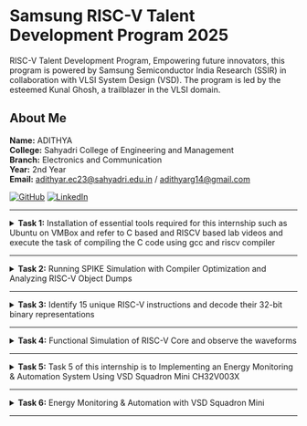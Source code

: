#  Samsung RISC-V Talent Development Program 2025

RISC-V Talent Development Program, Empowering future innovators, this program is powered by Samsung Semiconductor India Research (SSIR) in collaboration with VLSI System Design (VSD).
The program is led by the esteemed Kunal Ghosh, a trailblazer in the VLSI domain.

##  About Me

**Name:** ADITHYA  
**College:** Sahyadri College of Engineering and Management  
**Branch:** Electronics and Communication         
**Year:** 2nd Year         
**Email:** adithyar.ec23@sahyadri.edu.in / adithyarg14@gmail.com   

[![GitHub](https://img.shields.io/badge/GitHub-181717?style=for-the-badge&logo=github&logoColor=white)](https://github.com/adithyarg?tab=repositories)
[![LinkedIn](https://img.shields.io/badge/LinkedIn-0A66C2?style=for-the-badge&logo=linkedin&logoColor=white)](https://www.linkedin.com/in/adithya-rg-74a23b293/)


----------------------------------------------------------------------------------------------------------------

<details>
<summary><b>Task 1:</b> Installation of essential tools required for this internship such as Ubuntu on VMBox and refer to C based and RISCV based lab videos and execute the task of compiling the C code using gcc and riscv compiler</summary>   
<br>

### Installed Ubuntu 18.04 LTS on Oracle Virtual Machine Box**
- Downloaded the RISC-V workshop VDI file.
- Installed Oracle VirtualBox and created a virtual machine with the following specifications:
  - **RAM:** 4 GB  
  - **CPU Cores:** 4  
  - **Operating System:** Linux-based Ubuntu 18.04 LTS
- Successfully set up the virtual environment and folder structure for further tasks.

![Ubuntu and VMBox Installation](https://github.com/adithyarg/samsung-riscv/blob/b59cedf0872e46a028c4f9a2169a92985824331f/Task%20-%201/Ubuntu%20and%20VMBox%20Installation.png)

---

### C Language based LAB
We have to follow the given steps to compile any **.c** file in our machine:
1. Open the bash terminal and locate to the directory where you want to create your file. Then run the following command:

	```
	$ cd
	$ sudo apt install leafpad
	$ leafpad sum1ton.c &
	```
 2. This will open the editor and allows you to write into the file that you have created. You have to write the C code of printing the sum of n numbers. Once you are done with your code, press ```Ctrl + S``` to save your file, and then press ```Ctrl + W``` to close the editor.   

![Developed a C program.](https://github.com/adithyarg/samsung-riscv/blob/8f1408c19e6ff497027abb9b34e66398c7efffc0/Task%20-%201/Code%20of%20C%20based%20lab.png)

3. To the C code on your terminal, run the following command:
	```
	$ gcc sum1ton.c
	$ ./a.out
	```
![Executed a C program.](https://github.com/adithyarg/samsung-riscv/blob/c69125f8dbb45277759690c3d67f8f0d9d2511cf/Task%20-%201/C%20Code%20compiled%20on%20gcc%20Compiler.png)

  
------------------------------------------------------------------------------------------------------------------

### RISCV based LAB
We have to do the same compilation of our code but this time using RISCV gcc compiler. Follow the given steps:  
1. Use the cat command to display the content of the sum1ton.c file in the terminal: 

	```
	$ cat sum1ton.c
	```
![cat Command](https://github.com/adithyarg/samsung-riscv/blob/610e60ce566fd879ff0601b4046d560e4882e05f/Task%20-%201/cat%20Command.png)

2. Using the **cat** command, the entire C code will be displayed on the terminal. Compile with Optimization Level O1
Compile the code using the RISC-V GCC compiler with the following flags:

	```
	$ riscv64-unknown-elf-gcc -O1 -mabi=lp64 -march=rv64i -o sum1ton.o sum1ton.c

3. Open a new terminal and Generate the assembly language equivalent of the compiled object file using the objdump tool:    

	```
	$ riscv64-unknown-elf-objdump -d sum1ton.o | less
	```
4. The Assembly Language code of our C code will be displayed on the terminal. Type ```/main``` to locate the main section of our code.

![Objdump using -O1 format](https://github.com/adithyarg/samsung-riscv/blob/70786f6c2ee6d9739941617fa637965772c3abd2/Task%20-%201/Objdump%20using%20-O1%20format.png)

5. Compile with Optimization Level Ofast, Compile the code using the RISC-V GCC compiler with the following flags:

	```
	$ riscv64-unknown-elf-gcc -Ofast -mabi=lp64 -march=rv64i -o sum1ton.o sum1ton.c

6. Open a new terminal and Generate the assembly language equivalent of the compiled object file using the objdump tool:    

	```
	$ riscv64-unknown-elf-objdump -d sum1ton.o | less
	```
7. The Assembly Language code of our C code will be displayed on the terminal. Type ```/main``` to locate the main section of our code.

![Objdump using -Ofast format](https://github.com/adithyarg/samsung-riscv/blob/5508c53ce209c8721039736cb7cceb97dc5a8f73/Task%20-%201/Objdump%20using%20-Ofast%20format.png)

### *Descriptions of the keyword used in above command*   
* **-O1:** Basic optimization level.
* **-Ofast:** Maximum optimizations for speed, potentially altering standard behavior.
* **-mabi=lp64:** Specifies the ABI (Application Binary Interface) for 64-bit architecture.  
* **-march=rv64i:** argets the 64-bit RISC-V base integer instruction set.
* **-o sum1ton.o:** Specifies the output file name.

Comparison of **-O1:** and **-Ofast:**
The -Ofast flag typically reduces the number of instructions by using advanced techniques like loop unrolling, vectorization, and other performance-enhancing strategies, resulting in faster code execution compared to -O1.
</details>

-------------------------------------------------

<details>
<summary><b>Task 2:</b> Running SPIKE Simulation with Compiler Optimization and Analyzing RISC-V Object Dumps</summary>   
<br>
	
### C Language based Factorial Code
We have to follow the given steps to compile any **.c** file in our machine:
1. Open the bash terminal and locate to the directory where you want to create your file. Then run the following command:

	```
	$ cd
 	$ leafpad factofnum.c &
	```
 2. This will open the editor and allows you to write into the file that you have created. You have to write the C code of printing the factorial of 5. Once you are done with your code, press ```Ctrl + S``` to save your file, and then press ```Ctrl + W``` to close the editor.  

![Developed a C program.](https://github.com/adithyarg/samsung-riscv/blob/6af07b893f4fce1ef6759ffc84705d234c831496/Task%20-%202/simple%20C%20program%20(Factorial%20of%205)/factorial_code.png)

### Factorial Code Compilation and Output 
We have to follow the given steps to get output any **.c** file in our machine:
1. To the C code on your terminal, run the following command:

	```
	$ gcc sum1ton.c
	$ ./a.out
	```
![Executed a C program.](https://github.com/adithyarg/samsung-riscv/blob/69e63628eb6d72c94bdb5a2e6abef6ef9adf782d/Task%20-%202/simple%20C%20program%20(Factorial%20of%205)/factorial_code_output.png)

### Factorial Code Spike Output
We have to follow the given steps to get output any **.c** file in our machine:
1. To the C code on your terminal, run the following command:

	```
	$ spike pk factofnum.o
	```
![Executed a C program using Spike functtion.](https://github.com/adithyarg/samsung-riscv/blob/1ec8ef880ee8793fd28ba7d75c4bbeff4ec0638d/Task%20-%202/simple%20C%20program%20(Factorial%20of%205)/factorial_output_spike.png)

### Compile with Optimization Level -O1
We have to do the same compilation of our code but this time using RISCV gcc compiler. Follow the given steps:  
1. Compile the code using the RISC-V GCC compiler with the following flags:

	```
	$ riscv64-unknown-elf-gcc -O1 -mabi=lp64 -march=rv64i -o factofnum.o factofnum.c
	```

2. Open a new terminal and Generate the assembly language equivalent of the compiled object file using the objdump tool:    

	```
	$ riscv64-unknown-elf-objdump -d factofnum.o | less
	```
3. The Assembly Language code of our C code will be displayed on the terminal. Type ```/main``` to locate the main section of our code.

![Objdump using -O1 format](https://github.com/adithyarg/samsung-riscv/blob/2466c7383f4c996598b59b16c06145790ef313db/Task%20-%202/simple%20C%20program%20(Factorial%20of%205)/main_factorial_O1.png)

### Compile with Optimization Level -Ofast
We have to do the same compilation of our code but this time using RISCV gcc compiler. Follow the given steps:  
1. Compile the code using the RISC-V GCC compiler with the following flags:

	```
	$ riscv64-unknown-elf-gcc -Ofast -mabi=lp64 -march=rv64i -o factofnum.o factofnum.c
	```

2. Open a new terminal and Generate the assembly language equivalent of the compiled object file using the objdump tool:    

	```
	$ riscv64-unknown-elf-objdump -d factofnum.o | less
	```
3. The Assembly Language code of our C code will be displayed on the terminal. Type ```/main``` to locate the main section of our code.

![Objdump using -Ofast format](https://github.com/adithyarg/samsung-riscv/blob/167ec55e2b8dd5cf7629e3d4ca7073472552a600/Task%20-%202/simple%20C%20program%20(Factorial%20of%205)/main_factorial_Ofast.png)

### Debug with Optimization Level -O1	
We have to do the same compilation of our code but this time using SPIKE debug compiler. Follow the given steps:  
1. Compile the code using the SPIKE debug compiler with the following flags:

	```
	$ spike -d pk factofnum.o
	$ until pc 0 101d4
	$ reg 0 sp
	$ q
	$ spike -d pk factofnum.o
	$ until pc 0 101d4
	$ reg 0 sp

	$ reg 0 sp
	```

![Spike debug -01 format](https://github.com/adithyarg/samsung-riscv/blob/7928ee8141cf2d5b333444dca84c4e96a9d7ff8a/Task%20-%202/simple%20C%20program%20(Factorial%20of%205)/spike_debug_factorial_O1.png)

### Debug with Optimization Level -Ofast	
We have to do the same compilation of our code but this time using SPIKE debug compiler. Follow the given steps:  
1. Compile the code using the SPIKE debug compiler with the following flags:

	```
	$ spike -d pk factofnum.o
	$ until pc 0 100b0
	$ reg 0 a0

	$ reg 0 a0

	$ reg 0 sp
	$ q
	$ spike -d pk factofnum.o
	$ until pc 0 100b4

	$ reg 0 sp
	```

![Spike debug -0fast format](https://github.com/adithyarg/samsung-riscv/blob/4734bb6b77648581fc02f866ed1411349eef1465/Task%20-%202/simple%20C%20program%20(Factorial%20of%205)/spike_debug_factorial_Ofast.png)


</details>

-------------------------------------------------

<details>
<summary><b>Task 3:</b> Identify 15 unique RISC-V instructions and decode their 32-bit binary representations</summary>   
<br>

### Brief Overview of RISC-V Instruction Formats
**1. R-Type Instruction**

* Purpose: Used for arithmetic and logical operations on registers.
> * opcode (7 bits): Identifies the instruction type.
> * rd (5 bits): Destination register to store results.
> * func3 (3 bits): Specifies the operation type.
> * rs1 (5 bits): First source register.
> * rs2 (5 bits): Second source register.
> * func7 (7 bits): Further specifies the operation type.
Example: add x1, x2, x3 (Adds x2 and x3, stores in x1).

**2. I-Type Instruction**
* Purpose: Used for immediate and load operations involving registers and immediate values.
Fields:
> * opcode (7 bits): Identifies the instruction type.
> * rd (5 bits): Destination register to store results.
> * func3 (3 bits): Specifies the operation type.
> * rs1 (5 bits): Source register.
> * imm[11:0] (12 bits): Signed immediate value.
> * Example: addi x1, x2, 10 (Adds x2 and 10, stores in x1).

**3. S-Type Instruction**
* Purpose: Used for store operations, writing data from a register to memory.
> * opcode (7 bits): Identifies the instruction type.
> * imm[11:5] (7 bits): Upper bits of the signed immediate value.
> * rs1 (5 bits): Base address register.
> * rs2 (5 bits): Source register (data to store).
> * func3 (3 bits): Specifies the width/type of data (byte, half-word, word).
> * imm[4:0] (5 bits): Lower bits of the signed immediate value.
> * Example: sw x2, 8(x3) (Stores x2 at address x3 + 8).

**4. B-Type Instruction**
* Purpose: Used for conditional branching based on comparisons.
> * opcode (7 bits): Identifies the instruction type.
> * imm[12], imm[10:5], imm[4:1], imm[11]: Encodes a 12-bit signed immediate value.
> * rs1 (5 bits): First source register.
> * rs2 (5 bits): Second source register.
> * func3 (3 bits): Specifies the comparison type (e.g., equal, less than).
> * Example: beq x1, x2, label (Branches to label if x1 == x2).

**5. U-Type Instruction**
* Purpose: Used to load upper immediate values into registers.
> * opcode (7 bits): Identifies the instruction type.
> * rd (5 bits): Destination register to store results.
> * imm[31:12] (20 bits): Upper 20 bits of the immediate value.
> * Example: lui x1, 0x12345 (Loads 0x12345000 into x1).

**6. J-Type Instruction**
* Purpose: Used for unconditional jumps, including function calls.
> * opcode (7 bits): Identifies the instruction type.
> * rd (5 bits): Destination register (stores return address).
> * imm[20], imm[10:1], imm[11], imm[19:12]: Encodes a 20-bit signed immediate value (jump offset).
> * Example: jal x1, label (Jumps to label and stores return address in x1).


### Analysis of Instructions
![Objdump of application code.](https://github.com/adithyarg/samsung-riscv/blob/b1359c7c46d669c55984484888cb12549cf77649/Task%20-%203/main_factorial_Ofast.png)

1. **Instruction at address 0x1000b0:**
   ```
   ADD a0, a0, x1
   ```
   - Type: R-Type
   - Opcode: 0110011
   - `rd` = `a0` = `x10` = 01010
   - `rs1` = `a0` = `x10` = 01010
   - `rs2` = `x1` = 00001
   - `func3` = 000
   - `func7` = 0000000

   **32-bit representation:**
   ```
   0000000_00001_01010_000_01010_0110011
   ```

2. **Instruction at address 0x1000b4:**
   ```
   ADDI sp, sp, -16
   ```
   - Type: I-Type
   - Opcode: 0010011
   - `rd` = `sp` = `x2` = 00010
   - `rs1` = `sp` = `x2` = 00010
   - Immediate = -16 = `1111111111110000` (12-bit, signed)

   **32-bit representation:**
   ```
   111111111111_00010_000_00010_0010011
   ```

3. **Instruction at address 0x1000b8:**
   ```
   LI a1, 5
   ```
   - Pseudoinstruction for `ADDI a1, x0, 5`
   - Type: I-Type
   - Opcode: 0010011
   - `rd` = `a1` = `x11` = 01011
   - `rs1` = `x0` = 00000
   - Immediate = 5 = `000000000101`

   **32-bit representation:**
   ```
   000000000101_00000_000_01011_0010011
   ```

4. **Instruction at address 0x1000bc:**
   ```
   LUI a0, 464
   ```
   - Type: U-Type
   - Opcode: 0110111
   - `rd` = `a0` = `x10` = 01010
   - Immediate = 464 << 12 = `000000000000011101000000000000`

   **32-bit representation:**
   ```
   00000000000001110100_01010_0110111
   ```

5. **Instruction at address 0x1000c0:**
   ```
   JAL ra, 8
   ```
   - Type: J-Type
   - Opcode: 1101111
   - `rd` = `ra` = `x1` = 00001
   - Offset = 8 (signed 20-bit)

   **32-bit representation:**
   ```
   00000000000000000000_00001_1101111
   ```

6. **Instruction at address 0x1000c4:**
   ```
   ADDI sp, sp, 16
   ```
   - Type: I-Type
   - Opcode: 0010011
   - `rd` = `sp` = `x2` = 00010
   - `rs1` = `sp` = `x2` = 00010
   - Immediate = 16 = `0000000000010000`

   **32-bit representation:**
   ```
   0000000000010000_00010_000_00010_0010011
   ```

7. **Instruction at address 0x1000c8:**
   ```
   JAL ra, -8
   ```
   - Type: J-Type
   - Opcode: 1101111
   - `rd` = `ra` = `x1` = 00001
   - Offset = -8 (signed 20-bit)

   **32-bit representation:**
   ```
   11111111111111111111_00001_1101111
   ```

8. **Instruction at address 0x1000cc:**
   ```
   RET
   ```
   - Pseudoinstruction for `JALR x0, x1, 0`
   - Type: I-Type
   - Opcode: 1100111
   - `rd` = `x0` = 00000
   - `rs1` = `x1` = 00001
   - Immediate = 0 = `000000000000`

   **32-bit representation:**
   ```
   000000000000_00001_000_00000_1100111
   ```

9. **Instruction at address 0x1000d0:**
   ```
   SUB x3, x4, x5
   ```
   - Type: R-Type
   - Opcode: 0110011
   - `rd` = `x3` = 00011
   - `rs1` = `x4` = 00100
   - `rs2` = `x5` = 00101
   - `func3` = 000
   - `func7` = 0100000

   **32-bit representation:**
   ```
   0100000_00101_00100_000_00011_0110011
   ```

10. **Instruction at address 0x1000d4:**
   ```
   OR x7, x8, x9
   ```
   - Type: R-Type
   - Opcode: 0110011
   - `rd` = `x7` = 00111
   - `rs1` = `x8` = 01000
   - `rs2` = `x9` = 01001
   - `func3` = 110
   - `func7` = 0000000

   **32-bit representation:**
   ```
   0000000_01001_01000_110_00111_0110011
   ```

11. **Instruction at address 0x1000d8:**
   ```
   AND x13, x14, x15
   ```
   - Type: R-Type
   - Opcode: 0110011
   - `rd` = `x13` = 01101
   - `rs1` = `x14` = 01110
   - `rs2` = `x15` = 01111
   - `func3` = 111
   - `func7` = 0000000

   **32-bit representation:**
   ```
   0000000_01111_01110_111_01101_0110011
   ```

12. **Instruction at address 0x1000dc:**
   ```
   LW x20, 4(x21)
   ```
   - Type: I-Type
   - Opcode: 0000011
   - `rd` = `x20` = 10100
   - `rs1` = `x21` = 10101
   - Offset = 4 = `000000000100`
   - `func3` = 010

   **32-bit representation:**
   ```
   000000000100_10101_010_10100_0000011
   ```

13. **Instruction at address 0x1000e0:**
   ```
   SW x22, 8(x23)
   ```
   - Type: S-Type
   - Opcode: 0100011
   - `rs1` = `x23` = 10111
   - `rs2` = `x22` = 10110
   - Offset = 8 = `0000000001000`
   - Split Immediate: `imm[11:5] = 0000000`, `imm[4:0] = 01000`
   - `func3` = 010

   **32-bit representation:**
   ```
   0000000_10110_10111_010_01000_0100011
   ```

14. **Instruction at address 0x1000e4:**
   ```
   BEQ x24, x25, -4
   ```
   - Type: B-Type
   - Opcode: 1100011
   - `rs1` = `x24` = 11000
   - `rs2` = `x25` = 11001
   - Offset = -4 = `1111111111111100`
   - Split Immediate: `imm[12|10:5] = 111111, imm[4:1|11] = 111100`
   - `func3` = 000

   **32-bit representation:**
   ```
   111111_11001_11000_000_111100_1100011
   ```

15. **Instruction at address 0x1000e8:**
   ```
   AUIPC x26, 16
   ```
   - Type: U-Type
   - Opcode: 0010111
   - `rd` = `x26` = 11010
   - Immediate = 16 << 12 = `000000000000000000010000000000`

   **32-bit representation:**
   ```
   00000000000000000001_11010_0010111
   ```

</details>

-------------------------------------------------

<details>
<summary><b>Task 4:</b> Functional Simulation of RISC-V Core and observe the waveforms</summary>  
<br> 

### Install Required Things
**1. Install ```GTKwave``` waveform viewer**

*Use the following command to install GTKWave*  
```  
$ sudo apt update
$ sudo apt install gtkwave  
```

**2. Install ```Icarus Verilog``` open source tool for simulation**

*Use the following command to install Icarus Verilog*
```  
$ sudo apt-get install iverilog
```

![gtkwave and iverilog Installation](https://github.com/adithyarg/samsung-riscv/blob/5c538202438e6086e69d498de63dcf48f23a04f5/Task%20-%204/installed%20required%20things.png)


### Steps to perform functional simulation of RISCV  
1. Create a new directory with your name ```mkdir <your_name>```
2. Create two files by using ```touch``` command as ```adithya_rv32i.v``` and ```adithya_rv32i_tb.v```  
3. Copy the code from the reference github repo and paste it in your verilog and testbench files  
  
  
4. To run and simulate the verilog code, enter the following command:  
	```
	$ iverilog -o adithya_rv32i adithya_rv32i.v adithya_rv32i_tb.v
	$ ./adithya_rv32i
	```
5. To see the simulation waveform in GTKWave, enter the following command:
	```
	$ gtkwave adithya_rv32i.vcd
	```


6. The GTKWave will be opened and following window will be appeared  
  
![4](https://github.com/adithyarg/samsung-riscv/blob/5fed5b8f5663158db8a9c37ec9ab2a20cba97e0c/Task%20-%204/gtk%20waveform.png)

#### *Analysing the Output Waveform of various instructions that we have covered in TASK-3*  
**```Instruction 1: ADD R6, R2, R1```**  
  
![ADD](https://github.com/adithyarg/samsung-riscv/blob/a47f56cbfc3dee9520abf9f6d26479c327a7b411/Task%20-%204/instruction%201.png)

**```Instruction 2: SUB R7, R1, R2```**  
  
![SUB](https://github.com/adithyarg/samsung-riscv/blob/396f8d89e54316e2b8ad9b6a2d1cffab19c142a1/Task%20-%204/instruction%202.png)

**```Instruction 3: AND R8, R1, R3```**  

![AND](https://github.com/adithyarg/samsung-riscv/blob/396f8d89e54316e2b8ad9b6a2d1cffab19c142a1/Task%20-%204/instruction%203.png)

**```Instruction 4: OR R9, R2, R5```**  

![OR](https://github.com/adithyarg/samsung-riscv/blob/396f8d89e54316e2b8ad9b6a2d1cffab19c142a1/Task%20-%204/instruction%204.png)

**```Instruction 5: XOR R10, R1, R4```**  

![XOR](https://github.com/adithyarg/samsung-riscv/blob/396f8d89e54316e2b8ad9b6a2d1cffab19c142a1/Task%20-%204/instruction%205.png)

**```Instruction 6: SLT R1, R2, R4```**  

![SLT](https://github.com/adithyarg/samsung-riscv/blob/396f8d89e54316e2b8ad9b6a2d1cffab19c142a1/Task%20-%204/instruction%206.png)

**```Instruction 7: ADDI R12, R4, 5```**  

![ADDI](https://github.com/adithyarg/samsung-riscv/blob/396f8d89e54316e2b8ad9b6a2d1cffab19c142a1/Task%20-%204/instruction%207.png)

**```Instruction 8: BEQ R0, R0, 15```**  
  
![BEQ](https://github.com/adithyarg/samsung-riscv/blob/396f8d89e54316e2b8ad9b6a2d1cffab19c142a1/Task%20-%204/instruction%208.png)
 
**```Instruction 9: BNE R0, R1, 20```**

![BNE](https://github.com/adithyarg/samsung-riscv/blob/396f8d89e54316e2b8ad9b6a2d1cffab19c142a1/Task%20-%204/instruction%209.png)
  
**```Instruction 10: SLL R15, R1, R2```**  

![SLL](https://github.com/adithyarg/samsung-riscv/blob/396f8d89e54316e2b8ad9b6a2d1cffab19c142a1/Task%20-%204/instruction%2010.png)


</details>

-------------------------------------------------

<details>
<summary><b>Task 5:</b> Task 5 of this internship is to Implementing an Energy Monitoring & Automation System Using VSD Squadron Mini CH32V003X</summary>  
  
## Implementing an Energy Monitoring & Automation System using VSDSquadron Mini  
  
### **Overview**  
This project implements a Smart Energy Monitoring & Automation System using the VSD Squadron Mini CH32V003X, a RISC-V-based SoC development kit. The system is designed to monitor voltage, current, power, and temperature in real-time, enabling efficient energy tracking and automated motor control.

The VSD Squadron Mini collects data from sensors, including a Voltage Sensor (25V), ACS712 Current Sensor, and DHT22 Temperature Sensor. It processes the data and transmits it via UART to an ESP32, which hosts a local web server for real-time visualization of energy parameters. The web dashboard displays live voltage, current, power, temperature, and energy consumption, along with a remote control option for the motor.

The relay module, controlled by the VSD Squadron. This project integrates hardware and software to demonstrate practical embedded system applications in energy management, automation, and IoT using RISC-V microcontrollers.
  
### **Components Required**  
* VSD Squadron Mini CH32V003X – RISC-V-based SoC development kit for processing and control  
* Voltage Sensor (25V) – Measures the input voltage to monitor energy consumption  
* ACS712 Current Sensor – Measures the current drawn by the motor 
* DHT22 Temperature Sensor – Monitors motor temperature to prevent overheating
* ESP32 – Hosts a local web server to display real-time data and enable remote control
* Relay Module – Controls motor operation based on temperature threshold
* DC Motor – The load whose energy parameters are being monitored
* 9V Battery – Provides power to the motor and circuit 
* Jumper Wires – For making necessary connections on the breadboard
* Breadboard – For circuit prototyping
* USB-to-Serial Adapter – For programming and debugging the VSD Squadron Mini  
* VS Code for Software Development  
* PlatformIO Multi-framework professional IDE for simulating and uploading code to the VSDSquadron Mini.
* HTML, CSS, and JavaScript – For designing the ESP32 web dashboard
  
### **Circuit Connections**  
* **Input:** Voltage, Current, and Temperature sensors are connected to the VSD Squadron Mini for real-time monitoring. 
* **Processing:** The VSD Squadron Mini calculates the sensor values and transmits the data to the ESP32 via UART. 
* **Output:** The ESP32 hosts a web dashboard displaying live sensor data and provides a remote control button for the relay. 
* **Relay Control:** The relay module is controlled by the VSD Squadron Mini based on temperature thresholds.

| Component                  | Pin Number  |
|----------------------------|-------------|
| Voltage Sensor (VCC)       | 5V          |
| Voltage Sensor (OUT)       | PC0         |
| Current Sensor (VCC)       | 5V          |
| Current Sensor (OUT)       | PC1         |
| Temperature Sensor (DHT22) | PC2         |
| ESP32 UART TX              | RX (PD6)    |
| ESP32 UART RX              | TX (PD5)    |
| Relay Module IN            | PD3         |
| Motor Positive Terminal    | Relay NO    |
| Motor Negative Terminal    | GND         |
  
![Energy Monitoring & Automation System](https://github.com/adithyarg/samsung-riscv/blob/dd8637262493cb75cde414f96b2e215d6c1125ad/Task%20-%205/Circuit%20Diagram%202.0.jpg)

**Explanation:**
- The system takes input from voltage, current, and temperature sensors.
- The VSDSquadron Mini processes these sensor values and transmits data to the ESP32 via UART communication.
- The ESP32 hosts a local web server, displaying real-time data on a dashboard.
- The dashboard shows Voltage, Current, Power, Temperature, and Energy Consumption over time.
- A threshold mechanism is implemented:
- Temperature Threshold: If the battery overheats, the system manual switch option of the motor through the web interface.
- Voltage and Current Monitoring: Used for energy calculations but does not trigger a shutdown.
- The relay module is controlled by the VSDSquadron Mini, allowing remote ON/OFF switching of the motor through the web interface.

---

</details>

--------------------------------------------------------------

<details>
<summary><b>Task 6:</b> Energy Monitoring & Automation with VSD Squadron Mini</summary>  

### **Introduction** 
This project focuses on developing a Smart Energy Monitoring & Automation System using the VSD Squadron Mini CH32V003X, a powerful RISC-V-based SoC development kit. The system is engineered to track voltage, current, power, and temperature in real-time, ensuring precise energy monitoring and intelligent motor automation.

By leveraging the VSD Squadron Mini, this system provides reliable data acquisition from various sensors and transmits the collected information to an ESP32, which acts as a local web server for real-time visualization. The system also features manual motor control via a relay module, ensuring safety by preventing overheating.

### **System Architecture** 
**1. Data Acquisition**
* Voltage Sensor (25V): Monitors real-time voltage levels to assess power consumption.
* ACS712 Current Sensor: Measures the electrical current drawn by the motor, helping to calculate power usage.
* DHT22 Temperature Sensor: Monitors ambient temperature near the motor to prevent overheating.

**2. Processing Unit**
* The VSD Squadron Mini CH32V003X reads sensor values and processes them efficiently.
* It transmits the processed data via UART communication to the ESP32 for further use.

**3. Web Dashboard & Data Visualization**
* The ESP32 functions as a web server, allowing users to monitor energy parameters through a custom-built dashboard.
* The dashboard, developed using HTML, CSS, and JavaScript, displays real-time graphs and sensor readings, including
- Voltage
- Current
- Power Consumption
- Temperature
- Energy Consumption Over Time
  
### How to Program for VSD Squadron Mini Board?  
```
 #include <stdio.h>
 #include <string.h>      // For strlen, strstr, memset
 #include <ch32v00x.h>    // Adjust as needed for your SDK
 #include <debug.h>       // Delay functions, etc.
 
 /* Pin Definitions (adjust to your setup) */
 #define RELAY_PIN       GPIO_Pin_0      // PC0 for Relay
 #define RELAY_GPIO_PORT GPIOC
 
 /* Function Prototypes */
 void System_Init(void);
 void GPIO_Config(void);
 void ADC_Config(void);
 void UART_Config(void);
 uint16_t ADC_ReadValue(uint8_t channel);
 void sendDataOverUART(float voltage, float current, float temperature);
 void checkForRelayCommand(void);
 
 /* Globals for sensor values */
 volatile float g_voltage = 0.0f;
 volatile float g_current = 0.0f;
 volatile float g_temperature = 0.0f;
 
 int main(void)
 {
     /* Initialization */
     NVIC_PriorityGroupConfig(NVIC_PriorityGroup_1);
     SystemCoreClockUpdate();
     Delay_Init();
     GPIO_Config();
     ADC_Config();
     UART_Config();
 
     while(1)
     {
         // Read ADC values from channels 0, 1, 2
         uint16_t rawVoltage = ADC_ReadValue(0);  // e.g. ADC channel 0 -> PD0
         uint16_t rawCurrent = ADC_ReadValue(1);  // e.g. ADC channel 1 -> PD1
         uint16_t rawTemp    = ADC_ReadValue(2);   // e.g. ADC channel 2 -> PD2
 
         // Convert raw ADC values to engineering units (adjust scaling as needed)
         g_voltage     = (rawVoltage * 3.3f / 1023.0f) * (9.0f / 3.3f);  // Example scaling for 9V battery
         g_current     = (rawCurrent * 3.3f / 1023.0f) * 2.0f;            // Example scaling for current sensor
         g_temperature = (rawTemp * 3.3f / 1023.0f) * 100.0f;             // Example scaling for temperature sensor
 
         // Send sensor data over UART to ESP32
         sendDataOverUART(g_voltage, g_current, g_temperature);
 
         // Check for incoming relay control commands
         checkForRelayCommand();
 
         // Delay before next reading
         Delay_Ms(500);
     }
 }
 
 /* System/Clock Initialization */
 void System_Init(void)
 {
     SystemCoreClockUpdate();
     /* Enable clocks for GPIO/ADC/UART, etc. */
     RCC_APB2PeriphClockCmd(RCC_APB2Periph_GPIOD, ENABLE);
     RCC_APB2PeriphClockCmd(RCC_APB2Periph_GPIOC, ENABLE);
     RCC_APB2PeriphClockCmd(RCC_APB2Periph_ADC1, ENABLE);
     RCC_APB2PeriphClockCmd(RCC_APB2Periph_AFIO, ENABLE);
 }
 
 /* Configure GPIO for ADC inputs and Relay output */
 void GPIO_Config(void)
 {
     GPIO_InitTypeDef GPIO_InitStructure;
 
     /* ADC Pins: PD0, PD1, PD2 as analog input */
     GPIO_InitStructure.GPIO_Pin = GPIO_Pin_0 | GPIO_Pin_1 | GPIO_Pin_2;
     GPIO_InitStructure.GPIO_Mode = GPIO_Mode_AIN;
     GPIO_InitStructure.GPIO_Speed = GPIO_Speed_50MHz; 
     GPIO_Init(GPIOD, &GPIO_InitStructure);
 
     /* Relay Pin: PC0 as push-pull output */
     GPIO_InitStructure.GPIO_Pin = RELAY_PIN;
     GPIO_InitStructure.GPIO_Mode = GPIO_Mode_Out_PP;
     GPIO_InitStructure.GPIO_Speed = GPIO_Speed_50MHz;
     GPIO_Init(RELAY_GPIO_PORT, &GPIO_InitStructure);
 
     /* Set relay off initially */
     GPIO_ResetBits(RELAY_GPIO_PORT, RELAY_PIN);
 }
 
 /* Configure ADC */
 void ADC_Config(void)
 {
     ADC_InitTypeDef ADC_InitStructure;
 
     ADC_DeInit(ADC1);
     ADC_InitStructure.ADC_Mode = ADC_Mode_Independent;
     ADC_InitStructure.ADC_ScanConvMode = DISABLE;        // single channel mode
     ADC_InitStructure.ADC_ContinuousConvMode = DISABLE;    // single conversion
     ADC_InitStructure.ADC_ExternalTrigConv = ADC_ExternalTrigConv_None;
     ADC_InitStructure.ADC_DataAlign = ADC_DataAlign_Right;
     ADC_InitStructure.ADC_NbrOfChannel = 1;
     ADC_Init(ADC1, &ADC_InitStructure);
 
     ADC_Cmd(ADC1, ENABLE);
 
     // Calibration
     ADC_ResetCalibration(ADC1);
     while(ADC_GetResetCalibrationStatus(ADC1));
     ADC_StartCalibration(ADC1);
     while(ADC_GetCalibrationStatus(ADC1));
 }
 
 /* Read one ADC channel */
 uint16_t ADC_ReadValue(uint8_t channel)
 {
     // Configure the channel with a sample time (using ADC_SampleTime_43Cycles)
     ADC_RegularChannelConfig(ADC1, channel, 1, ADC_SampleTime_43Cycles);
     ADC_SoftwareStartConvCmd(ADC1, ENABLE);
     while(!ADC_GetFlagStatus(ADC1, ADC_FLAG_EOC))
     {
         // wait for conversion to complete
     }
     return ADC_GetConversionValue(ADC1);
 }
 
 /* Configure UART (PD5=TX, PD6=RX) */
 void UART_Config(void)
 {
     GPIO_InitTypeDef GPIO_InitStructure;
     USART_InitTypeDef USART_InitStructure;
 
     /* Enable USART1 clock */
     RCC_APB2PeriphClockCmd(RCC_APB2Periph_USART1, ENABLE);
 
     /* Configure TX Pin (PD5) */
     GPIO_InitStructure.GPIO_Pin = GPIO_Pin_5;
     GPIO_InitStructure.GPIO_Speed = GPIO_Speed_50MHz;
     GPIO_InitStructure.GPIO_Mode = GPIO_Mode_AF_PP;
     GPIO_Init(GPIOD, &GPIO_InitStructure);
 
     /* Configure RX Pin (PD6) */
     GPIO_InitStructure.GPIO_Pin = GPIO_Pin_6;
     GPIO_InitStructure.GPIO_Mode = GPIO_Mode_IN_FLOATING;
     GPIO_Init(GPIOD, &GPIO_InitStructure);
 
     /* UART configuration: 115200 baud, 8N1 */
     USART_InitStructure.USART_BaudRate = 115200;
     USART_InitStructure.USART_WordLength = USART_WordLength_8b;
     USART_InitStructure.USART_StopBits = USART_StopBits_1;
     USART_InitStructure.USART_Parity = USART_Parity_No;
     USART_InitStructure.USART_HardwareFlowControl = USART_HardwareFlowControl_None;
     USART_InitStructure.USART_Mode = USART_Mode_Rx | USART_Mode_Tx;
     USART_Init(USART1, &USART_InitStructure);
 
     USART_Cmd(USART1, ENABLE);
 }
 
 /* Send sensor data over UART in text format */
 void sendDataOverUART(float voltage, float current, float temperature)
 {
     char buffer[64];
     sprintf(buffer, "VOL=%.2f,CUR=%.2f,TMP=%.2f\n", voltage, current, temperature);
 
     for(uint8_t i = 0; i < strlen(buffer); i++)
     {
         while(USART_GetFlagStatus(USART1, USART_FLAG_TXE) == RESET);
         USART_SendData(USART1, buffer[i]);
     }
 }
 
 /* Check for incoming relay commands from ESP32 */
 void checkForRelayCommand(void)
 {
     static char rxBuffer[32];
     static uint8_t idx = 0;
 
     while(USART_GetFlagStatus(USART1, USART_FLAG_RXNE) == SET)
     {
         char c = (char)USART_ReceiveData(USART1);
         if(c != '\n' && idx < sizeof(rxBuffer) - 1)
         {
             rxBuffer[idx++] = c;
         }
         else
         {
             rxBuffer[idx] = '\0';
             if(strstr(rxBuffer, "RELAY=ON"))
             {
                 GPIO_SetBits(RELAY_GPIO_PORT, RELAY_PIN);  // Turn relay on
             }
             else if(strstr(rxBuffer, "RELAY=OFF"))
             {
                 GPIO_ResetBits(RELAY_GPIO_PORT, RELAY_PIN); // Turn relay off
             }
             idx = 0;
             memset(rxBuffer, 0, sizeof(rxBuffer));
         }
     }
 }
 


```


### How to Program for ESP 32 Board?  
```
/*******************************************************************************
 * ESP32 Web Server + UART Reader
 * Receives sensor data from VSD Squadron via Serial
 * Displays sensor readings on a webpage and provides relay control
 *******************************************************************************/

#include <WiFi.h>
#include <WebServer.h>

// Replace with your network credentials:
const char* ssid = "Your_SSID";
const char* password = "Your_PASSWORD";

// Global sensor values
float g_voltage = 0.0;
float g_current = 0.0;
float g_temperature = 0.0;

// Create a web server object on port 80
WebServer server(80);

// Function prototypes
void handleRoot();
void handleMotorOn();
void handleMotorOff();
void updateSensorDataFromSerial();
void parseSensorData(const String &dataLine);

void setup() {
  Serial.begin(115200); // Ensure this baud rate matches the VSD board's UART rate
  delay(1000);

  // Connect to WiFi
  WiFi.begin(ssid, password);
  Serial.println("Connecting to WiFi...");
  while (WiFi.status() != WL_CONNECTED) {
    delay(500);
    Serial.print(".");
  }
  Serial.println();
  Serial.print("WiFi connected. IP address: ");
  Serial.println(WiFi.localIP());

  // Define URL routes
  server.on("/", handleRoot);
  server.on("/motor/on", handleMotorOn);
  server.on("/motor/off", handleMotorOff);
  
  // Start the web server
  server.begin();
  Serial.println("Web server started.");
}

void loop() {
  server.handleClient();
  updateSensorDataFromSerial();
}

/* Web page: Displays sensor data and relay control buttons */
void handleRoot() {
  String html = R"rawliteral(
    <!DOCTYPE html>
    <html lang="en">
    <head>
      <meta charset="UTF-8">
      <meta name="viewport" content="width=device-width, initial-scale=1">
      <title>Energy Monitoring Dashboard</title>
      <link href="https://cdn.jsdelivr.net/npm/bootstrap@5.3.0/dist/css/bootstrap.min.css" rel="stylesheet">
      <style>
        body {
          background: #2c3e50;
          color: #ecf0f1;
          font-family: 'Roboto', sans-serif;
        }
        .card {
          background: #34495e;
          border: none;
          margin-top: 30px;
          box-shadow: 0 4px 6px rgba(0,0,0,0.4);
        }
        .card-header {
          background: #1abc9c;
          border-bottom: 1px solid #16a085;
        }
        .sensor-value {
          font-size: 2rem;
          font-weight: bold;
        }
        .sensor-label {
          font-size: 1rem;
          opacity: 0.9;
        }
        .btn-custom {
          background: #e67e22;
          border: none;
          font-size: 1.2rem;
          padding: 10px 20px;
          color: #ffffff;
        }
        .btn-custom:hover {
          background: #d35400;
        }
      </style>
    </head>
    <body>
      <div class="container">
        <div class="card">
          <div class="card-header text-center">
            <h2>Energy Monitoring Dashboard</h2>
          </div>
          <div class="card-body">
            <div class="row text-center">
              <div class="col-md-3 mb-3">
                <div class="sensor-label">Temperature</div>
                <div id="temperature" class="sensor-value">-- °C</div>
              </div>
              <div class="col-md-3 mb-3">
                <div class="sensor-label">Voltage</div>
                <div id="voltage" class="sensor-value">-- V</div>
              </div>
              <div class="col-md-3 mb-3">
                <div class="sensor-label">Current</div>
                <div id="current" class="sensor-value">-- A</div>
              </div>
              <div class="col-md-3 mb-3">
                <div class="sensor-label">Power</div>
                <div id="power" class="sensor-value">-- W</div>
              </div>
            </div>
            <div class="text-center">
              <button class="btn btn-custom" onclick="toggleRelay()">Toggle Relay</button>
            </div>
          </div>
        </div>
      </div>
      
      <script>
        function fetchSensorData() {
          fetch('/sensor')
            .then(response => response.json())
            .then(data => {
              document.getElementById('temperature').innerText = data.temperature.toFixed(2) + ' °C';
              document.getElementById('voltage').innerText = data.voltage.toFixed(2) + ' V';
              document.getElementById('current').innerText = data.current.toFixed(2) + ' A';
              document.getElementById('power').innerText = data.power.toFixed(2) + ' W';
            })
            .catch(err => console.error('Error fetching sensor data:', err));
        }

        function toggleRelay() {
          fetch('/toggle')
            .then(response => response.text())
            .then(() => fetchSensorData())
            .catch(err => console.error('Error toggling relay:', err));
        }

        setInterval(fetchSensorData, 3000);
        window.onload = fetchSensorData;
      </script>
    </body>
    </html>
  )rawliteral";
  server.send(200, "text/html", html);
}

/* Turn motor off: Send command to VSD board and redirect back */
void handleMotorOff() {
  Serial.println("RELAY=OFF");
  server.sendHeader("Location", "/");
  server.send(303);
}

/* Read incoming serial data and update sensor values */
void updateSensorDataFromSerial() {
  static String serialLine = "";
  while (Serial.available() > 0) {
    char c = (char)Serial.read();
    if (c == '\n') {
      // When a full line is received, parse it.
      parseSensorData(serialLine);
      serialLine = "";
    } else {
      serialLine += c;
    }
  }
}

/* Parse sensor data formatted as "VOL=xx.xx,CUR=yy.yy,TMP=zz.zz" */
void parseSensorData(const String &dataLine) {
  int idxVol = dataLine.indexOf("VOL=");
  int idxCur = dataLine.indexOf("CUR=");
  int idxTmp = dataLine.indexOf("TMP=");
  
  if (idxVol != -1 && idxCur != -1 && idxTmp != -1) {
    String volStr = dataLine.substring(idxVol + 4, dataLine.indexOf(',', idxVol));
    String curStr = dataLine.substring(idxCur + 4, dataLine.indexOf(',', idxCur));
    int commaPos = dataLine.indexOf(',', idxTmp);
    String tmpStr = (commaPos == -1) ? dataLine.substring(idxTmp + 4) 
                                     : dataLine.substring(idxTmp + 4, commaPos);

    g_voltage = volStr.toFloat();
    g_current = curStr.toFloat();
    g_temperature = tmpStr.toFloat();
  }
}



``` 

### Working Video  
[Video Link](https://drive.google.com/drive/folders/1jLbWHpoGpOX7e65LjiXLVVcyqz6CiS4_?usp=sharing)

</details>

--------------------------------------------------------------

